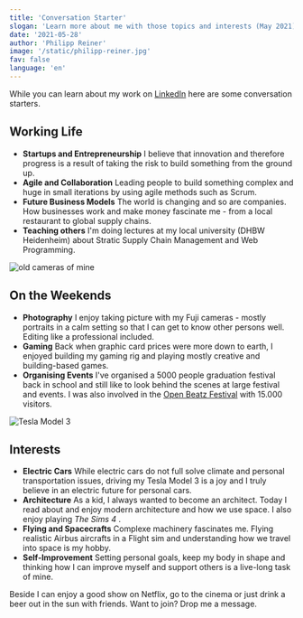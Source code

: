 ```yaml
---
title: 'Conversation Starter'
slogan: 'Learn more about me with those topics and interests (May 2021).'
date: '2021-05-28'
author: 'Philipp Reiner'
image: '/static/philipp-reiner.jpg'
fav: false
language: 'en'
---
```


While you can learn about my work on [LinkedIn](https://www.linkedin.com/in/philippreiner/) here are some conversation starters.

## Working Life
- **Startups and Entrepreneurship** I believe that innovation and therefore progress is a result of taking the risk to build something from the ground up.
- **Agile and Collaboration** Leading people to build something complex and huge in small iterations by using agile methods such as Scrum.
- **Future Business Models** The world is changing and so are companies. How businesses work and make money fascinate me - from a local restaurant to global supply chains.
- **Teaching others** I'm doing lectures at my local university (DHBW Heidenheim) about Stratic Supply Chain Management and Web Programming. 

![old cameras of mine](/images/cameras.jpg)

## On the Weekends
- **Photography** I enjoy taking picture with my Fuji cameras - mostly portraits in a calm setting so that I can get to know other persons well. Editing like a professional included.
- **Gaming** Back when graphic card prices were more down to earth, I enjoyed building my gaming rig and playing mostly creative and building-based games.
- **Organising Events** I've organised a 5000 people graduation festival back in school and still like to look behind the scenes at large festival and events. I was also involved in the [Open Beatz Festival](https://www.openbeatz.de) with 15.000 visitors.

![Tesla Model 3](/images/tesla-small.jpg)

##  Interests
- **Electric Cars** While electric cars do not full solve climate and personal transportation issues, driving my Tesla Model 3 is a joy and I truly believe in an electric future for personal cars.
- **Architecture** As a kid, I always wanted to become an architect. Today I read about and enjoy modern architecture and how we use space. I also enjoy playing _The Sims 4_ .
- **Flying and Spacecrafts** Complexe machinery fascinates me. Flying realistic Airbus aircrafts in a Flight sim and understanding how we travel into space is my hobby.
- **Self-Improvement** Setting personal goals, keep my body in shape and thinking how I can improve myself and support others is a live-long task of mine.

Beside I can enjoy a good show on Netflix, go to the cinema or just drink a beer out in the sun with friends. Want to join? Drop me a message.

